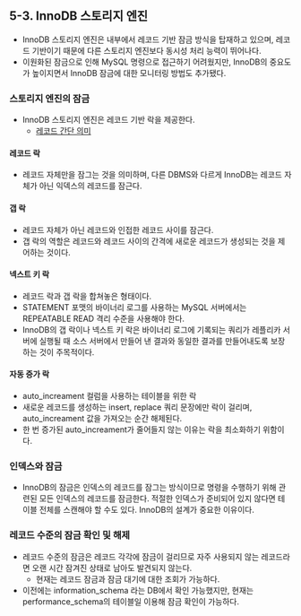 ## 5-3. InnoDB 스토리지 엔진
- InnoDB 스토리지 엔진은 내부에서 레코드 기반 잠금 방식을 탑재하고 있으며, 레코드 기반이기 때문에 다른 스토리지 엔진보다 동시성 처리 능력이 뛰어나다.
- 이원화된 잠금으로 인해 MySQL 명령으로 접근하기 어려웠지만, InnoDB의 중요도가 높이지면서 InnoDB 잠금에 대한 모니터링 방법도 추가됐다.

### 스토리지 엔진의 잠금
- InnoDB 스토리지 엔진은 레코드 기반 락을 제공한다.
    - <a href='http://wiki.hash.kr/index.php/%EB%A0%88%EC%BD%94%EB%93%9C'>레코드 간단 의미</a>

#### 레코드 락
- 레코드 자체만을 잠그는 것을 의미하며, 다른 DBMS와 다르게 InnoDB는 레코드 자체가 아닌 익덱스의 레코드를 잠근다.

#### 갭 락
- 레코드 자체가 아닌 레코드와 인접한 레코드 사이를 잠근다.
- 갭 락의 역할은 레코드와 레코드 사이의 간격에 새로운 레코드가 생성되는 것을 제어하는 것이다.

#### 넥스트 키 락
- 레코드 락과 갭 락을 합쳐놓은 형태이다.
- STATEMENT 포맷의 바이너리 로그를 사용하는 MySQL 서버에서는 REPEATABLE READ 격리 수준을 사용해야 한다.
- InnoDB의 갭 락이나 넥스트 키 락은 바이너리 로그에 기록되는 쿼리가 레플리카 서버에 실행될 때 소스 서버에서 만들어 낸 결과와 동일한 결과를 만들어내도록 보장하는 것이 주목적이다.

#### 자동 증가 락
- auto_increament 컬럼을 사용하는 테이블을 위한 락
- 새로운 레코드를 생성하는 insert, replace 쿼리 문장에만 락이 걸리며, auto_increament 값을 가져오는 순간 해제된다.
- 한 번 증가된 auto_increament가 줄어들지 않는 이유는 락을 최소화하기 위함이다.

### 인덱스와 잠금
- InnoDB의 잠금은 인덱스의 레코드를 잠그는 방식이므로 명령을 수행하기 위해 관련된 모든 인덱스의 레코드를 잠금한다. 적절한 인덱스가 준비되어 있지 않다면 테이블 전체를 스캔해야 할 수도 있다. InnoDB의 설계가 중요한 이유이다.

### 레코드 수준의 잠금 확인 및 해제
- 레코드 수준의 잠금은 레코드 각각에 잠금이 걸리므로 자주 사용되지 않는 레코드라면 오랜 시간 잠겨진 상태로 남아도 발견되지 않는다.
    - 현재는 레코드 잠금과 잠금 대기에 대한 조회가 가능하다.
- 이전에는 information_schema 라는 DB에서 확인 가능했지만, 현재는 performance_schema의 테이블일 이용해 잠금 확인이 가능하다.